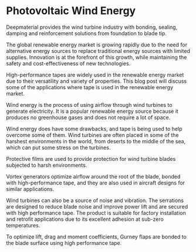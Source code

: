 # Photovoltaic Wind Energy

Deepmaterial provides the wind turbine industry with bonding, sealing, damping and reinforcement solutions from foundation to blade tip.

The global renewable energy market is growing rapidly due to the need for alternative energy sources to replace traditional energy sources with limited supplies. Innovation is at the forefront of this growth, while maintaining the safety and cost-effectiveness of new technologies.

High-performance tapes are widely used in the renewable energy market due to their versatility and variety of properties. This blog post will discuss some of the applications where tape is used in the renewable energy market.

Wind energy is the process of using airflow through wind turbines to generate electricity. It is a popular renewable energy source because it produces no greenhouse gases and does not require a lot of space.

Wind energy does have some drawbacks, and tape is being used to help overcome some of them. Wind turbines are often placed in some of the harshest environments in the world, from deserts to the middle of the sea, which can put some stress on the turbines.

Protective films are used to provide protection for wind turbine blades subjected to harsh environments.

Vortex generators optimize airflow around the root of the blade, bonded with high-performance tape, and they are also used in aircraft designs for similar applications.

Wind turbines can also be a source of noise and vibration. The serrations are designed to reduce blade noise and improve power lift and are secured with high performance tape. The product is suitable for factory installation and retrofit applications due to its excellent adhesion at sub-zero temperatures.

To optimize lift, drag and moment coefficients, Gurney flaps are bonded to the blade surface using high performance tape.
